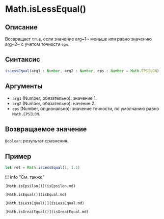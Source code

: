 # Math.isLessEqual()

## Описание
Возвращает `true`, если значение arg~1~ меньше или равно значению arg~2~ с учетом точности `eps`.

## Синтаксис
```javascript
isLessEqual(arg1 : Number, arg2 : Number, eps : Number = Math.EPSILON) -> Number
``` 

## Аргументы
- `arg1` (Number, обязательно): значение 1.
- `arg2` (Number, обязательно): начение 2.
- `eps` (Number, опционально): значение точности, по умолчанию равно `Math.EPSILON`.

## Возвращаемое значение
`Boolean`: результат сравнения.

## Пример
``` javascript linenums="1"
let ret = Math.isLessEqual(1, 1.1)
``` 

!!! info "См. также"

    [Math.isEpsilon()](isEpsilon.md)

    [Math.isEqual()](isEqual.md)

    [Math.isLessEqual()](isLessEqual.md)

    [Math.isGreatEqual()](isGreatEqual.md)
